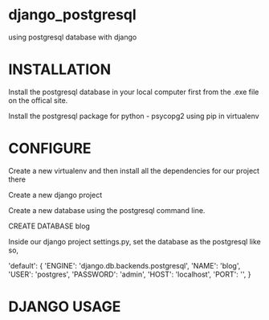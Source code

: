 # django_postgresql
using postgresql database with django

# INSTALLATION
Install the postgresql database in your local computer first from the .exe file on the offical site.

Install the postgresql package for python - psycopg2 using pip in virtualenv

# CONFIGURE
Create a new virtualenv and then install all the dependencies for our project there

Create a new django project

Create a new database using the postgresql command line.

CREATE DATABASE blog

Inside our django project settings.py, set the database as the postgresql like so,

'default': {
        'ENGINE': 'django.db.backends.postgresql',
        'NAME': 'blog',
        'USER': 'postgres',
        'PASSWORD': 'admin',
        'HOST': 'localhost',
        'PORT': '',
    }

# DJANGO USAGE